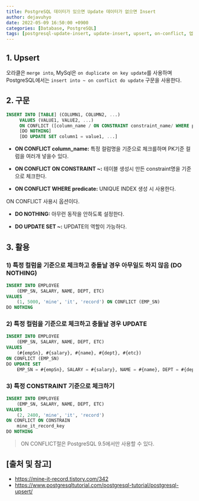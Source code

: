 ```yaml
---
title: PostgreSQL 데이터가 있으면 Update 데이터가 없으면 Insert
author: dejavuhyo
date: 2022-05-09 16:50:00 +0900
categories: [Database, PostgreSQL]
tags: [postgresql-update-insert, update-insert, upsert, on-conflict, 업데이트-인서트, 업서트, postgresql-업서트]
---
```


## 1. Upsert
오라클은 `merge into`, MySql은 `on duplicate on key update`를 사용하며 PostgreSQL에서는 `insert into ~ on conflict do update` 구문을 사용한다.

## 2. 구문

```sql
INSERT INTO [TABLE] (COLUMN1, COLUMN2, ...)
     VALUES (VALUE1, VALUE2, ...)
     ON CONFLICT ([column_name / ON CONSTRAINT constraint_name/ WHERE predicate])
     [DO NOTHING]
     [DO UPDATE SET column1 = value1, ...]
```

* **ON CONFLICT column_name:** 특정 컬럼명을 기준으로 체크를하며 PK기준 컬럼을 여러개 넣을수 있다.

* **ON CONFLICT ON CONSTRAINT ~:** 테이블 생성시 만든 constraint명을 기준으로 체크한다.

* **ON CONFLICT WHERE predicate:** UNIQUE INDEX 생성 시 사용한다.

ON CONFLICT 사용시 옵션이다.

* **DO NOTHING:** 아무런 동작을 안하도록 설정한다.

* **DO UPDATE SET ~:** UPDATE의 역할이 가능하다.

## 3. 활용

### 1) 특정 컬럼을 기준으로 체크하고 충돌날 경우 아무일도 하지 않음 (DO NOTHING)

```sql
INSERT INTO EMPLOYEE
    (EMP_SN, SALARY, NAME, DEPT, ETC)
VALUES
    (1, 5000, 'mine', 'it', 'record') ON CONFLICT (EMP_SN)
DO NOTHING
```

### 2) 특정 컬럼을 기준으로 체크하고 충돌날 경우 UPDATE

```sql
INSERT INTO EMPLOYEE
    (EMP_SN, SALARY, NAME, DEPT, ETC)
VALUES
    (#{empSn}, #{salary}, #{name}, #{dept}, #{etc})
ON CONFLICT (EMP_SN)
DO UPDATE SET
    EMP_SN = #{empSn}, SALARY = #{salary}, NAME = #{name}, DEPT = #{dept}, ETC = #{etc}
```

### 3) 특정 CONSTRAINT 기준으로 체크하기

```sql
INSERT INTO EMPLOYEE
    (EMP_SN, SALARY, NAME, DEPT, ETC)
VALUES
    (2, 2400, 'mine', 'it', 'record')
ON CONFLICT ON CONSTRAIN
    mine_it_record_key
DO NOTHING
```

> ON CONFLICT절은 PostgreSQL 9.5에서만 사용할 수 있다.

## [출처 및 참고]
* <https://mine-it-record.tistory.com/342>
* <https://www.postgresqltutorial.com/postgresql-tutorial/postgresql-upsert/>
